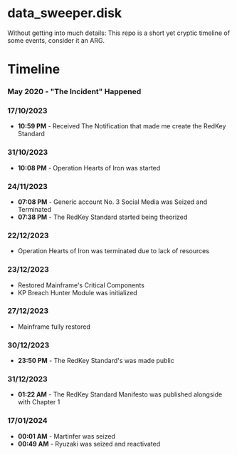 # data_sweeper.disk

Without getting into much details: This repo is a short yet cryptic timeline of some events, consider it an ARG.

# Timeline
### May 2020 - "The Incident" Happened

### 17/10/2023
- **10:59 PM** - Received The Notification that made me create the RedKey Standard

### 31/10/2023
- **10:08 PM** - Operation Hearts of Iron was started

### 24/11/2023
- **07:08 PM** - Generic account No. 3 Social Media was Seized and Terminated
- **07:38 PM** - The RedKey Standard started being theorized

### 22/12/2023
- Operation Hearts of Iron was terminated due to lack of resources

### 23/12/2023
- Restored Mainframe's Critical Components
- KP Breach Hunter Module was initialized

### 27/12/2023
- Mainframe fully restored

### 30/12/2023
- **23:50 PM** - The RedKey Standard's was made public

### 31/12/2023
- **01:22 AM** - The RedKey Standard Manifesto was published alongside with Chapter 1

### 17/01/2024
- **00:01 AM** - Martinfer was seized
- **00:49 AM** - Ryuzaki was seized and reactivated
